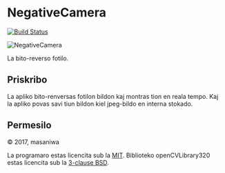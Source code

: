 NegativeCamera
===

[![Build Status](https://travis-ci.org/masaniwasdp/NegativeCamera.svg?branch=master)](https://travis-ci.org/masaniwasdp/NegativeCamera)

![NegativeCamera](https://masaniwasdp.github.io/NegativeCamera/Screenshot.png)

La bito-reverso fotilo.

## Priskribo
La apliko bito-renversas fotilon bildon kaj montras tion en reala tempo.
Kaj la apliko povas savi tiun bildon kiel jpeg-bildo en interna stokado.

## Permesilo
© 2017, masaniwa

La programaro estas licencita sub la [MIT](https://github.com/masaniwasdp/NegativeCamera/blob/master/LICENCE).
Biblioteko openCVLibrary320 estas licencita sub la [3-clause BSD](https://github.com/masaniwasdp/NegativeCamera/blob/master/openCVLibrary320/LICENSE).
